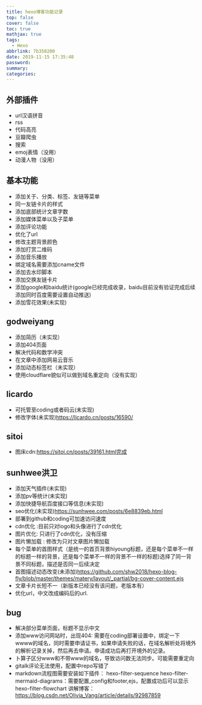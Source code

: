 ```yaml
---
title: hexo博客功能记录
top: false
cover: false
toc: true
mathjax: true
tags:
  - Hexo
abbrlink: 7b350200
date: 2019-11-15 17:35:48
password:
summary:
categories:
---
```


## 外部插件
* url汉语拼音
* rss
* 代码高亮
* 豆瓣爬虫
* 搜索
* emoj表情（没用）
* 动漫人物（没用）

## 基本功能
* 添加关于、分类、标签、友链等菜单
* 同一友链卡片的样式
* 添加底部统计文章字数
* 添加媒体菜单以及子菜单
* 添加评论功能
* 优化了url
* 修改主题背景颜色
* 添加打赏二维码
* 添加音乐播放
* 绑定域名需要添加cname文件
* 添加去水印脚本
* 添加交换友链卡片
* 添加google和baidu统计(google已经完成收录，baidu目前没有验证完成后续添加同时百度需要设置自动推送)
* 添加雪花效果(未实现)

## godweiyang
* 添加简历（未实现）
* 添加404页面
* 解决代码和数学冲突
* 在文章中添加网易云音乐
* 添加动态标签栏（未实现）
* 使用cloudflare貌似可以做到域名重定向（没有实现）

## licardo
* 可托管至coding或者码云(未实现)
* 修改字体(未实现)https://licardo.cn/posts/16590/

## sitoi
* 图床cdn:https://sitoi.cn/posts/39161.html完成

## sunhwee洪卫
* 添加天气插件(未实现)
* 添加pv等统计(未实现)
* 添加快捷导航百度接口等信息(未实现)
* seo优化(未实现)https://sunhwee.com/posts/6e8839eb.html
* 部署到github和coding可加速访问速度
* cdn优化 :目前只对logo和头像进行了cdn优化
* 图片优化: 只进行了cdn优化，没有压缩
* 图片懒加载 : 修改为只对文章图片懒加载
* 每个菜单的首图样式（是统一的首页背景hiyoung标题，还是每个菜单不一样的标题一样的背景，还是每个菜单不一样的背景不一样的标题)选择了同一背景不同标题，描述是否同一后续决定
* 首图描述动态改变(未添加)https://github.com/shw2018/hexo-blog-fly/blob/master/themes/matery/layout/_partial/bg-cover-content.ejs
* 文章卡片长短不一（新版本已经没有该问题，老版本有）
* 优化url，中文改成编码后的url.

## bug
* 解决部分菜单页面，标题不显示中文
* 添加www访问网站时，出现404: 需要在coding部署设置中，绑定一下wwww的域名，同时需要申请证书，如果申请失败的话，在域名解析处将境外的解析记录关掉，然后再去申请。申请成功后再打开境外的记录。
* 卜算子区分www和不带www的域名，导致访问数无法同步。可能需要重定向
* gitalk评论无法使用，配置中repo写错了
* markdown流程图需要安装如下插件：
  hexo-filter-sequence
  hexo-filter-mermaid-diagrams：需要配置_config和footer,ejs，配置成功后可以显示
  hexo-filter-flowchart
  讲解博客：https://blog.csdn.net/Olivia_Vang/article/details/92987859
